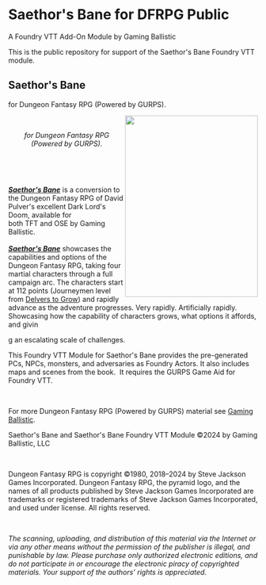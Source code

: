 # Saethor's Bane for DFRPG Public
A Foundry VTT Add-On Module by Gaming Ballistic

This is the public repository for support of the Saethor's Bane Foundry VTT module.

## Saethor's Bane
for Dungeon Fantasy RPG (Powered by GURPS).

<p><em style="text-align: center;"><img alt="" height="366" src="https://gamingballistic.com/wp-content/uploads/2024/05/Foundry-VTT-Module-Hero-Image.jpg" style="float: right;" width="268"></em></p>
<p><em style="text-align: center;">&nbsp;</em></p>
<p style="text-align: center;"><em> for Dungeon Fantasy RPG (Powered by GURPS).</em></p>
<p style="text-align: center;">&nbsp;</p>
<p style="text-align: center;">&nbsp;</p>
<p style="text-align: left;"><em><strong><a href="https://gaming-ballistic.myshopify.com/products/saethors-bane?utm_source=copyToPasteBoard&amp;utm_medium=product-links&amp;utm_content=web" rel="nofollow" target="_blank">Saethor's Bane</a></strong></em>&nbsp;is a conversion to the&nbsp;Dungeon Fantasy RPG&nbsp;of David Pulver's excellent&nbsp;Dark Lord's Doom, available for both&nbsp;TFT&nbsp;and&nbsp;OSE&nbsp;by Gaming Ballistic.&nbsp;<br><br><a href="https://gaming-ballistic.myshopify.com/products/saethors-bane?utm_source=copyToPasteBoard&amp;utm_medium=product-links&amp;utm_content=web" rel="nofollow" target="_blank"><em><strong>Saethor's Bane</strong></em></a> showcases the capabilities and options of the Dungeon Fantasy RPG, taking four martial characters through a full campaign arc. The characters start at 112 points (Journeymen level from&nbsp;<a href="https://gaming-ballistic.myshopify.com/collections/all-products/products/preview-pdf-delvers-to-grow-core-book?_pos=21&amp;_fid=a774f09f8&amp;_ss=c" rel="nofollow" target="_blank">Delvers to Grow</a>) and rapidly advance as the adventure progresses. Very rapidly.&nbsp;Artificially&nbsp;rapidly. Showcasing how the capability of characters grows, what options it affords, and givin</p>
<p>g an escalating scale of challenges.</p>
<p style="text-align: left;">This Foundry VTT Module for Saethor's Bane provides the pre-generated PCs, NPCs, monsters, and adversaries as Foundry Actors. It also includes maps and scenes from the book.&nbsp; It requires the GURPS Game Aid for Foundry VTT.</p>
<p style="text-align: left;">&nbsp;</p>
<p>For more Dungeon Fantasy RPG (Powered by GURPS) material see <a href="https://gaming-ballistic.myshopify.com/collections/all-products?filter.p.m.my_fields.collection=Dungeon+Fantasy+RPG+%28Powered+by+GURPS%29&amp;sort_by=title-ascending" rel="nofollow" target="_blank">Gaming Ballistic</a>.</p>
<p>Saethor's Bane and Saethor's Bane Foundry VTT Module ©2024 by Gaming Ballistic, LLC</p>
<p>&nbsp;</p>
<p>Dungeon Fantasy RPG is copyright ©1980, 2018–2024 by Steve Jackson Games Incorporated. Dungeon Fantasy RPG, the pyramid logo, and the names of all products published by Steve Jackson Games Incorporated are trademarks or registered trademarks of Steve Jackson Games Incorporated, and used under license. All rights reserved.</p>
<p>&nbsp;</p>
<p><em>The scanning, uploading, and distribution of this material via the Internet or via any other means without the permission of the publisher is illegal, and punishable by law. Please purchase only authorized electronic editions, and do not participate in or encourage the electronic piracy of copyrighted materials. Your support of the authors’ rights is appreciated.</em></p>
</article>
